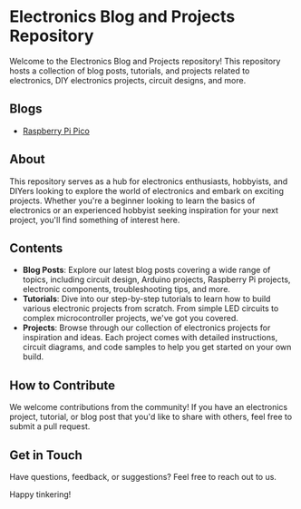 # Electronics Blog and Projects Repository

Welcome to the Electronics Blog and Projects repository! This repository hosts a collection of blog posts, tutorials, and projects related to electronics, DIY electronics projects, circuit designs, and more.

## Blogs
- [Raspberry Pi Pico](RaspberryPi-Pico/README.md)


## About

This repository serves as a hub for electronics enthusiasts, hobbyists, and DIYers looking to explore the world of electronics and embark on exciting projects. Whether you're a beginner looking to learn the basics of electronics or an experienced hobbyist seeking inspiration for your next project, you'll find something of interest here.

## Contents

- **Blog Posts**: Explore our latest blog posts covering a wide range of topics, including circuit design, Arduino projects, Raspberry Pi projects, electronic components, troubleshooting tips, and more.
- **Tutorials**: Dive into our step-by-step tutorials to learn how to build various electronic projects from scratch. From simple LED circuits to complex microcontroller projects, we've got you covered.
- **Projects**: Browse through our collection of electronics projects for inspiration and ideas. Each project comes with detailed instructions, circuit diagrams, and code samples to help you get started on your own build.

## How to Contribute

We welcome contributions from the community! If you have an electronics project, tutorial, or blog post that you'd like to share with others, feel free to submit a pull request. 

## Get in Touch

Have questions, feedback, or suggestions? Feel free to reach out to us.

Happy tinkering!
